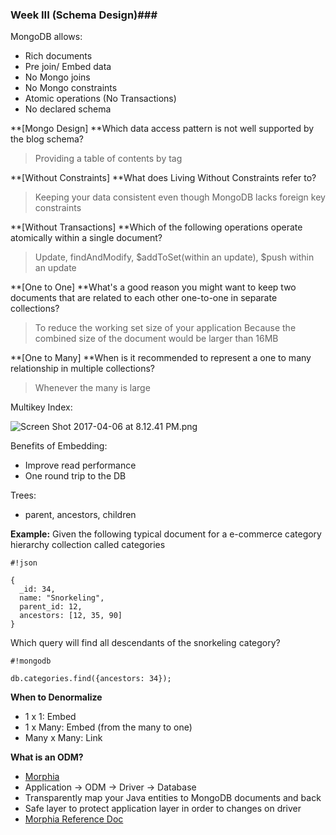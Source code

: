 ### Week III (Schema Design)###

MongoDB allows:

* Rich documents
* Pre join/ Embed data
* No Mongo joins
* No Mongo constraints
* Atomic operations (No Transactions)
* No declared schema

**[Mongo Design] **Which data access pattern is not well supported by the blog schema?
> Providing a table of contents by tag

**[Without Constraints] **What does Living Without Constraints refer to?
> Keeping your data consistent even though MongoDB lacks foreign key constraints

**[Without Transactions] **Which of the following operations operate atomically within a single document?
> Update, findAndModify, $addToSet(within an update), $push within an update

**[One to One] **What's a good reason you might want to keep two documents that are related to each other one-to-one in separate collections?
> To reduce the working set size of your application
> Because the combined size of the document would be larger than 16MB

**[One to Many] **When is it recommended to represent a one to many relationship in multiple collections?
> Whenever the many is large

Multikey Index:

![Screen Shot 2017-04-06 at 8.12.41 PM.png](https://bitbucket.org/repo/x8AeKKA/images/2499469043-Screen%20Shot%202017-04-06%20at%208.12.41%20PM.png)

Benefits of Embedding:

* Improve read performance
* One round trip to the DB

Trees:

* parent, ancestors, children

**Example:** Given the following typical document for a e-commerce category hierarchy collection called categories

```
#!json

{
  _id: 34,
  name: "Snorkeling",
  parent_id: 12,
  ancestors: [12, 35, 90]
}
```
Which query will find all descendants of the snorkeling category?

```
#!mongodb

db.categories.find({ancestors: 34});
```

**When to Denormalize**

* 1 x 1: Embed
* 1 x Many: Embed (from the many to one)
* Many x Many: Link

**What is an ODM?**

* [Morphia](https://mongodb.github.io/morphia/)
* Application -> ODM -> Driver -> Database
* Transparently map your Java entities to MongoDB documents and back
* Safe layer to protect application layer in order to changes on driver
* [Morphia Reference Doc](http://mongodb.github.io/morphia/1.3/getting-started/)
